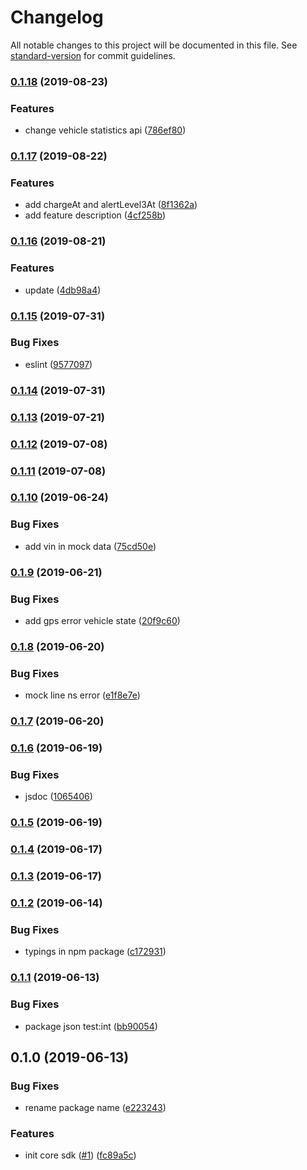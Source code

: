 # Changelog

All notable changes to this project will be documented in this file. See [standard-version](https://github.com/conventional-changelog/standard-version) for commit guidelines.

### [0.1.18](https://github.com/36node/bus-core-sdk-js/compare/v0.1.17...v0.1.18) (2019-08-23)


### Features

* change vehicle statistics api ([786ef80](https://github.com/36node/bus-core-sdk-js/commit/786ef80))

### [0.1.17](https://github.com/36node/bus-core-sdk-js/compare/v0.1.16...v0.1.17) (2019-08-22)


### Features

* add chargeAt and alertLevel3At ([8f1362a](https://github.com/36node/bus-core-sdk-js/commit/8f1362a))
* add feature description ([4cf258b](https://github.com/36node/bus-core-sdk-js/commit/4cf258b))

### [0.1.16](https://github.com/36node/bus-core-sdk-js/compare/v0.1.15...v0.1.16) (2019-08-21)


### Features

* update ([4db98a4](https://github.com/36node/bus-core-sdk-js/commit/4db98a4))

### [0.1.15](https://github.com/36node/bus-core-sdk-js/compare/v0.1.14...v0.1.15) (2019-07-31)


### Bug Fixes

* eslint ([9577097](https://github.com/36node/bus-core-sdk-js/commit/9577097))



### [0.1.14](https://github.com/36node/bus-core-sdk-js/compare/v0.1.13...v0.1.14) (2019-07-31)



### [0.1.13](https://github.com/36node/bus-core-sdk-js/compare/v0.1.12...v0.1.13) (2019-07-21)



### [0.1.12](https://github.com/36node/bus-core-sdk-js/compare/v0.1.11...v0.1.12) (2019-07-08)



### [0.1.11](https://github.com/36node/bus-core-sdk-js/compare/v0.1.10...v0.1.11) (2019-07-08)



### [0.1.10](https://github.com/36node/bus-core-sdk-js/compare/v0.1.9...v0.1.10) (2019-06-24)


### Bug Fixes

* add vin in mock data ([75cd50e](https://github.com/36node/bus-core-sdk-js/commit/75cd50e))



### [0.1.9](https://github.com/36node/bus-core-sdk-js/compare/v0.1.8...v0.1.9) (2019-06-21)


### Bug Fixes

* add gps error vehicle state ([20f9c60](https://github.com/36node/bus-core-sdk-js/commit/20f9c60))



### [0.1.8](https://github.com/36node/bus-core-sdk-js/compare/v0.1.7...v0.1.8) (2019-06-20)


### Bug Fixes

* mock line ns error ([e1f8e7e](https://github.com/36node/bus-core-sdk-js/commit/e1f8e7e))



### [0.1.7](https://github.com/36node/bus-core-sdk-js/compare/v0.1.6...v0.1.7) (2019-06-20)



### [0.1.6](https://github.com/36node/bus-core-sdk-js/compare/v0.1.5...v0.1.6) (2019-06-19)


### Bug Fixes

* jsdoc ([1065406](https://github.com/36node/bus-core-sdk-js/commit/1065406))



### [0.1.5](https://github.com/36node/bus-core-sdk-js/compare/v0.1.4...v0.1.5) (2019-06-19)



### [0.1.4](https://github.com/36node/bus-core-sdk-js/compare/v0.1.2...v0.1.4) (2019-06-17)



### [0.1.3](https://github.com/36node/bus-core-sdk-js/compare/v0.1.2...v0.1.3) (2019-06-17)



### [0.1.2](https://github.com/36node/bus-core-sdk-js/compare/v0.1.1...v0.1.2) (2019-06-14)


### Bug Fixes

* typings in npm package ([c172931](https://github.com/36node/bus-core-sdk-js/commit/c172931))



### [0.1.1](https://github.com/36node/bus-core-sdk-js/compare/v0.1.0...v0.1.1) (2019-06-13)


### Bug Fixes

* package json test:int ([bb90054](https://github.com/36node/bus-core-sdk-js/commit/bb90054))



## 0.1.0 (2019-06-13)


### Bug Fixes

* rename package name ([e223243](https://github.com/36node/bus-core-sdk-js/commit/e223243))


### Features

* init core sdk ([#1](https://github.com/36node/bus-core-sdk-js/issues/1)) ([fc89a5c](https://github.com/36node/bus-core-sdk-js/commit/fc89a5c))
